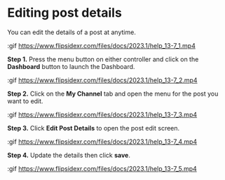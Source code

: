 # Editing post details

You can edit the details of a post at anytime.

:gif https://www.flipsidexr.com/files/docs/2023.1/help_13-7_1.mp4

**Step 1.** Press the menu button on either controller and click on the **Dashboard** button to launch the Dashboard.

:gif https://www.flipsidexr.com/files/docs/2023.1/help_13-7_2.mp4

**Step 2.** Click on the **My Channel** tab and open the menu for the post you want to edit.

:gif https://www.flipsidexr.com/files/docs/2023.1/help_13-7_3.mp4

**Step 3.** Click **Edit Post Details** to open the post edit screen.

:gif https://www.flipsidexr.com/files/docs/2023.1/help_13-7_4.mp4

**Step 4.** Update the details then click **save**.

:gif https://www.flipsidexr.com/files/docs/2023.1/help_13-7_5.mp4

